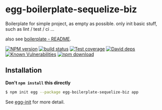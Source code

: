# egg-boilerplate-sequelize-biz

Boilerplate for simple project, as empty as possible. only init basic stuff, such as lint / test / ci ...

also see [boilerplate - README](./boilerplate/README.md).

[![NPM version][npm-image]][npm-url]
[![build status][travis-image]][travis-url]
[![Test coverage][codecov-image]][codecov-url]
[![David deps][david-image]][david-url]
[![Known Vulnerabilities][snyk-image]][snyk-url]
[![npm download][download-image]][download-url]

[npm-image]: https://img.shields.io/npm/v/egg-boilerplate-sequelize-biz.svg?style=flat-square
[npm-url]: https://npmjs.org/package/egg-boilerplate-sequelize-biz
[travis-image]: https://img.shields.io/travis/eggjs/egg-boilerplate-sequelize-biz.svg?style=flat-square
[travis-url]: https://travis-ci.org/eggjs/egg-boilerplate-sequelize-biz
[codecov-image]: https://codecov.io/gh/eggjs/egg-boilerplate-sequelize-biz/branch/master/graph/badge.svg
[codecov-url]: https://codecov.io/gh/eggjs/egg-boilerplate-sequelize-biz
[david-image]: https://img.shields.io/david/eggjs/egg-boilerplate-sequelize-biz.svg?style=flat-square
[david-url]: https://david-dm.org/eggjs/egg-boilerplate-sequelize-biz
[snyk-image]: https://snyk.io/test/npm/egg-boilerplate-sequelize-biz/badge.svg?style=flat-square
[snyk-url]: https://snyk.io/test/npm/egg-boilerplate-sequelize-biz
[download-image]: https://img.shields.io/npm/dm/egg-boilerplate-sequelize-biz.svg?style=flat-square
[download-url]: https://npmjs.org/package/egg-boilerplate-sequelize-biz

## Installation

**Don't `npm install` this directly**

```bash
$ npm init egg --package egg-boilerplate-sequelize-biz app
```

See [egg-init](https://github.com/eggjs/egg-init) for more detail.
